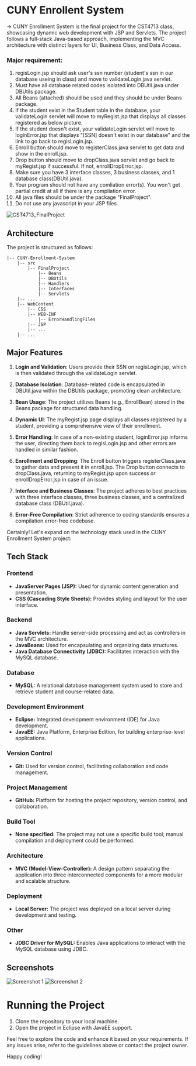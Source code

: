 # CUNY Enrollent System 

-> CUNY Enrollment System is the final project for the CST4713 class, showcasing dynamic web development with JSP and Servlets. 
The project follows a full-stack Java-based approach, implementing the MVC architecture with distinct layers for UI, Business Class, and Data Access.

### Major requirement: 

1. regisLogin.jsp should ask user's ssn number (student's ssn in our database useing in class) and move to validateLogin.java servlet.
2. Must have all database related codes isolated into DBUtil.java under DBUtils package.
3. All Beans (attached) should be used and they should be under Beans package.
4. If the student exist in the Student table in the database, your validateLogin servlet will move to myRegist.jsp that displays all classes registered as below picture.
5. If the student doesn't exist, your validateLogin servlet will move to loginError.jsp that displays "[SSN] doesn't exist in our database" and the link to go back to regisLogin.jsp. 
6. Enroll button should move to registerClass.java servlet to get data and show in the enroll.jsp.
7. Drop button should move to dropClass.java servlet and go back to myRegist.jsp if successful. If not, enrollDropError.jsp.
8. Make sure you have 3 interface classes, 3 business classes, and 1 database class(DBUtil.java).
9. Your program should not have any comliation error(s). You won't get partial credit at all if there is any compliation error.
10. All java files should be under the package "FinalProject".
11. Do not use any javascript in your JSP files.

![CST4713_FinalProject](https://github.com/prashantsah567/CUNY-Enrollment-System/assets/82275480/5919754e-57d3-4043-a75e-84964f769d3b)

## Architecture

The project is structured as follows:

```
|-- CUNY-Enrollment-System
    |-- src
        |-- FinalProject
            |-- Beans
            |-- DBUtils
            |-- Handlers
            |-- Interfaces
            |-- Servlets
    |-- ...
    |-- WebContent
        |-- CSS
        |-- WEB-INF
            |-- ErrorHandlingFiles
        |-- JSP
        |-- ...
    |-- ...
```

## Major Features

1. **Login and Validation**: Users provide their SSN on regisLogin.jsp, which is then validated through the validateLogin servlet.

2. **Database Isolation**: Database-related code is encapsulated in DBUtil.java within the DBUtils package, promoting clean architecture.

3. **Bean Usage**: The project utilizes Beans (e.g., EnrollBean) stored in the Beans package for structured data handling.

4. **Dynamic UI**: The myRegist.jsp page displays all classes registered by a student, providing a comprehensive view of their enrollment.

5. **Error Handling**: In case of a non-existing student, loginError.jsp informs the user, directing them back to regisLogin.jsp and other errors are handled in similar fashion.

6. **Enrollment and Dropping**: The Enroll button triggers registerClass.java to gather data and present it in enroll.jsp. The Drop button connects to dropClass.java, returning to myRegist.jsp upon success or enrollDropError.jsp in case of an issue.

7. **Interface and Business Classes**: The project adheres to best practices with three interface classes, three business classes, and a centralized database class (DBUtil.java).

8. **Error-Free Compilation**: Strict adherence to coding standards ensures a compilation error-free codebase.

Certainly! Let's expand on the technology stack used in the CUNY Enrollment System project:

## Tech Stack

### Frontend
- **JavaServer Pages (JSP):** Used for dynamic content generation and presentation.
- **CSS (Cascading Style Sheets):** Provides styling and layout for the user interface.

### Backend
- **Java Servlets:** Handle server-side processing and act as controllers in the MVC architecture.
- **JavaBeans:** Used for encapsulating and organizing data structures.
- **Java Database Connectivity (JDBC):** Facilitates interaction with the MySQL database.

### Database
- **MySQL:** A relational database management system used to store and retrieve student and course-related data.

### Development Environment
- **Eclipse:** Integrated development environment (IDE) for Java development.
- **JavaEE:** Java Platform, Enterprise Edition, for building enterprise-level applications.

### Version Control
- **Git:** Used for version control, facilitating collaboration and code management.

### Project Management
- **GitHub:** Platform for hosting the project repository, version control, and collaboration.

### Build Tool
- **None specified:** The project may not use a specific build tool; manual compilation and deployment could be performed.

### Architecture
- **MVC (Model-View-Controller):** A design pattern separating the application into three interconnected components for a more modular and scalable structure.

### Deployment
- **Local Server:** The project was deployed on a local server during development and testing.

### Other
- **JDBC Driver for MySQL:** Enables Java applications to interact with the MySQL database using JDBC.

## Screenshots

![Screenshot 1](/path/to/screenshot1.png)
![Screenshot 2](/path/to/screenshot2.png)

# Running the Project

1. Clone the repository to your local machine.
2. Open the project in Eclipse with JavaEE support.

Feel free to explore the code and enhance it based on your requirements. If any issues arise, refer to the guidelines above or contact the project owner.

Happy coding!
